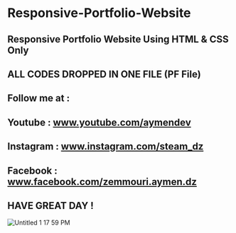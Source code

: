# Responsive-Portfolio-Website
Responsive Portfolio Website Using HTML &amp; CSS Only
---------------------------------------
ALL CODES DROPPED IN ONE FILE (PF File)
---------------------------------------
Follow me at :
----------------------------------------
Youtube : www.youtube.com/aymendev
----------------------------------------
Instagram : www.instagram.com/steam_dz
----------------------------------------
Facebook : www.facebook.com/zemmouri.aymen.dz
----------------------------------------
HAVE GREAT DAY !
----------------------------------------
![Untitled 1 17 59 PM](https://user-images.githubusercontent.com/68467119/163570058-714fe69e-2cb4-46d4-9f16-ae34026f2036.jpg)
